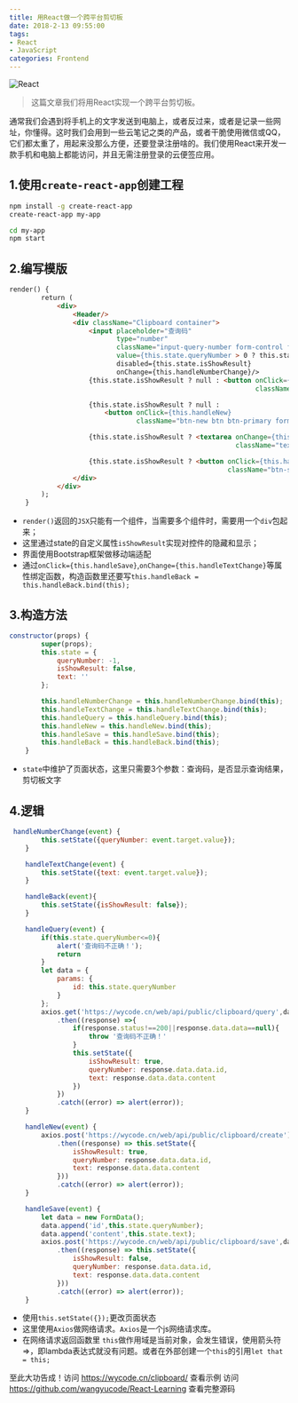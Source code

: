 ```yaml
---
title: 用React做一个跨平台剪切板
date: 2018-2-13 09:55:00
tags:
- React
- JavaScript
categories: Frontend
---
```


![React](/images/20180213_react.png)

> 这篇文章我们将用React实现一个跨平台剪切板。


通常我们会遇到将手机上的文字发送到电脑上，或者反过来，或者是记录一些网址，你懂得。这时我们会用到一些云笔记之类的产品，或者干脆使用微信或QQ，它们都太重了，用起来没那么方便，还要登录注册啥的。我们使用React来开发一款手机和电脑上都能访问，并且无需注册登录的云便签应用。

<!--more-->

## 1.使用`create-react-app`创建工程

```bash
npm install -g create-react-app
create-react-app my-app

cd my-app
npm start
```

## 2.编写模版

```html
render() {
        return (
            <div>
                <Header/>
                <div className="Clipboard container">
                    <input placeholder="查询码"
                           type="number"
                           className="input-query-number form-control form-group"
                           value={this.state.queryNumber > 0 ? this.state.queryNumber : ''}
                           disabled={this.state.isShowResult}
                           onChange={this.handleNumberChange}/>
                    {this.state.isShowResult ? null : <button onClick={this.handleQuery}
                                                              className="btn-query btn btn-primary form-control form-group">查询</button>}

                    {this.state.isShowResult ? null :
                        <button onClick={this.handleNew}
                                className="btn-new btn btn-primary form-control form-group">新建</button>}

                    {this.state.isShowResult ? <textarea onChange={this.handleTextChange} value={this.state.text}
                                                         className="textarea-text form-control form-group"/> : null}

                    {this.state.isShowResult ? <button onClick={this.handleSave}
                                                       className="btn-save btn btn-success form-control  form-group">保存</button> : null}
                </div>
            </div>
        );
    }

```

- `render()`返回的`JSX`只能有一个组件，当需要多个组件时，需要用一个`div`包起来；
- 这里通过state的自定义属性`isShowResult`实现对控件的隐藏和显示；
- 界面使用Bootstrap框架做移动端适配
- 通过`onClick={this.handleSave}`,`onChange={this.handleTextChange}`等属性绑定函数，构造函数里还要写`this.handleBack = this.handleBack.bind(this);`

## 3.构造方法

```JavaScript
constructor(props) {
        super(props);
        this.state = {
            queryNumber: -1,
            isShowResult: false,
            text: ''
        };

        this.handleNumberChange = this.handleNumberChange.bind(this);
        this.handleTextChange = this.handleTextChange.bind(this);
        this.handleQuery = this.handleQuery.bind(this);
        this.handleNew = this.handleNew.bind(this);
        this.handleSave = this.handleSave.bind(this);
        this.handleBack = this.handleBack.bind(this);
    }
```

- `state`中维护了页面状态，这里只需要3个参数：查询码，是否显示查询结果，剪切板文字

## 4.逻辑

```JavaScript
 handleNumberChange(event) {
        this.setState({queryNumber: event.target.value});
    }

    handleTextChange(event) {
        this.setState({text: event.target.value});
    }

    handleBack(event){
        this.setState({isShowResult: false});
    }

    handleQuery(event) {
        if(this.state.queryNumber<=0){
            alert('查询码不正确！');
            return
        }
        let data = {
            params: {
                id: this.state.queryNumber
            }
        };
        axios.get('https://wycode.cn/web/api/public/clipboard/query',data)
            .then((response) =>{
                if(response.status!==200||response.data.data==null){
                    throw '查询码不正确！'
                }
                this.setState({
                    isShowResult: true,
                    queryNumber: response.data.data.id,
                    text: response.data.data.content
                })
            })
            .catch((error) => alert(error));
    }

    handleNew(event) {
        axios.post('https://wycode.cn/web/api/public/clipboard/create')
            .then((response) => this.setState({
                isShowResult: true,
                queryNumber: response.data.data.id,
                text: response.data.data.content
            }))
            .catch((error) => alert(error));
    }

    handleSave(event) {
        let data = new FormData();
        data.append('id',this.state.queryNumber);
        data.append('content',this.state.text);
        axios.post('https://wycode.cn/web/api/public/clipboard/save',data)
            .then((response) => this.setState({
                isShowResult: false,
                queryNumber: response.data.data.id,
                text: response.data.data.content
            }))
            .catch((error) => alert(error));
    }

```

- 使用`this.setState({});`更改页面状态
- 这里使用`Axios`做网络请求。`Axios`是一个js网络请求库。
- 在网络请求返回函数里 `this`做作用域是当前对象，会发生错误，使用箭头符=>，即lambda表达式就没有问题。或者在外部创建一个`this`的引用`let that = this;`


至此大功告成！访问 https://wycode.cn/clipboard/ 查看示例
访问 https://github.com/wangyucode/React-Learning 查看完整源码